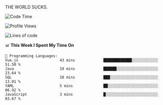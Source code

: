 THE WORLD SUCKS.

<!--START_SECTION:waka-->
![Code Time](http://img.shields.io/badge/Code%20Time-1%2C184%20hrs-blue)

![Profile Views](http://img.shields.io/badge/Profile%20Views-0-blue)

![Lines of code](https://img.shields.io/badge/From%20Hello%20World%20I%27ve%20Written-1.6%20million%20lines%20of%20code-blue)

📊 **This Week I Spent My Time On** 

```text
💬 Programming Languages: 
Vue.js                   43 mins             █████████████░░░░░░░░░░░░   51.50 % 
Java                     19 mins             ██████░░░░░░░░░░░░░░░░░░░   23.64 % 
SQL                      10 mins             ███░░░░░░░░░░░░░░░░░░░░░░   13.01 % 
YAML                     5 mins              ██░░░░░░░░░░░░░░░░░░░░░░░   06.92 % 
JavaScript               3 mins              █░░░░░░░░░░░░░░░░░░░░░░░░   03.67 % 
```


<!--END_SECTION:waka-->
